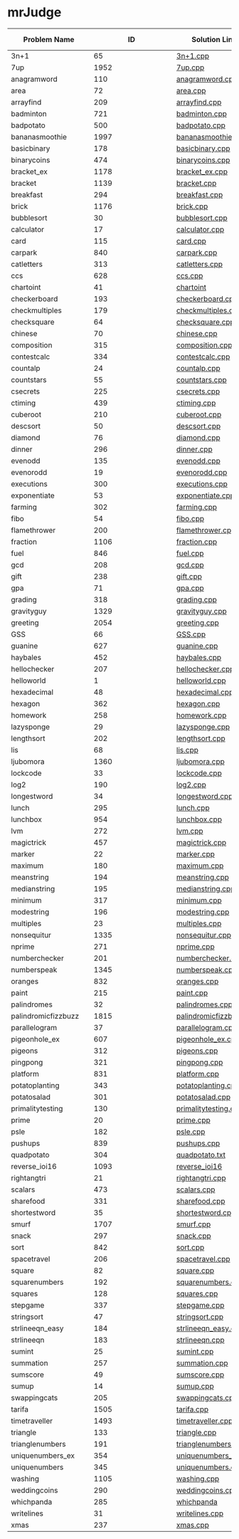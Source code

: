 # mrJudge 

| <div style="width:170px">Problem Name</div> | <div style="width:170px">ID</div> | <div style="width:170px">Solution Link</div> | Website Link |
| ------------ | -- | ------------- | ------- |
| 3n+1 | 65 | [3n+1.cpp](./problems/3n+1.cpp) | [🔗](https://dunjudge.me/analysis/problems/65/) |
| 7up | 1952 | [7up.cpp](./problems/7up.cpp) | [🔗](https://dunjudge.me/analysis/problems/1952/) |
| anagramword | 110 | [anagramword.cpp](./problems/anagramword.cpp) | [🔗](https://dunjudge.me/analysis/problems/110/) |
| area | 72 | [area.cpp](./problems/area.cpp) | [🔗](https://dunjudge.me/analysis/problems/72/) |
| arrayfind | 209 | [arrayfind.cpp](./problems/arrayfind.cpp) | [🔗](https://dunjudge.me/analysis/problems/209/) |
| badminton | 721 | [badminton.cpp](./problems/badminton.cpp) | [🔗](https://dunjudge.me/analysis/problems/721/) |
| badpotato | 500 | [badpotato.cpp](./problems/badpotato.cpp) | [🔗](https://dunjudge.me/analysis/problems/500/) |
| bananasmoothie | 1997 | [bananasmoothie.cpp](./problems/bananasmoothie.cpp) | [🔗](https://dunjudge.me/analysis/problems/1997/) |
| basicbinary | 178 | [basicbinary.cpp](./problems/basicbinary.cpp) | [🔗](https://dunjudge.me/analysis/problems/178/) |
| binarycoins | 474 | [binarycoins.cpp](./problems/binarycoins.cpp) | [🔗](https://dunjudge.me/analysis/problems/474/) |
| bracket_ex | 1178 | [bracket_ex.cpp](./problems/bracket_ex.cpp) | [🔗](https://dunjudge.me/analysis/problems/1178/) |
| bracket | 1139 | [bracket.cpp](./problems/bracket.cpp) | [🔗](https://dunjudge.me/analysis/problems/1139/) |
| breakfast | 294 | [breakfast.cpp](./problems/breakfast.cpp) | [🔗](https://dunjudge.me/analysis/problems/294/) |
| brick | 1176 | [brick.cpp](./problems/brick.cpp) | [🔗](https://dunjudge.me/analysis/problems/1176/) |
| bubblesort | 30 | [bubblesort.cpp](./problems/bubblesort.cpp) | [🔗](https://dunjudge.me/analysis/problems/30/) |
| calculator | 17 | [calculator.cpp](./problems/calculator.cpp) | [🔗](https://dunjudge.me/analysis/problems/17/) |
| card | 115 | [card.cpp](./problems/card.cpp) | [🔗](https://dunjudge.me/analysis/problems/115/) |
| carpark | 840 | [carpark.cpp](./problems/carpark.cpp) | [🔗](https://dunjudge.me/analysis/problems/840/) |
| catletters | 313 | [catletters.cpp](./problems/catletters.cpp) | [🔗](https://dunjudge.me/analysis/problems/313/) |
| ccs | 628 | [ccs.cpp](./problems/ccs.cpp) | [🔗](https://dunjudge.me/analysis/problems/628/) |
| chartoint | 41 | [chartoint](./problems/chartoint.cpp) | [🔗](https://dunjudge.me/analysis/problems/41/) |
| checkerboard | 193 | [checkerboard.cpp](./problems/checkerboard.cpp) | [🔗](https://dunjudge.me/analysis/problems/193/) | 
| checkmultiples | 179 | [checkmultiples.cpp](./problems/checkmultiples.cpp) | [🔗](https://dunjudge.me/analysis/problems/179/) |
| checksquare | 64 | [checksquare.cpp](./problems/checksquare.cpp) | [🔗](https://dunjudge.me/analysis/problems/64/) |
| chinese | 70 | [chinese.cpp](./problems/chinese.cpp) | [🔗](https://dunjudge.me/analysis/problems/70/) |
| composition | 315 | [composition.cpp](./problems/composition.cpp) | [🔗](https://dunjudge.me/analysis/problems/315/) |
| contestcalc | 334 | [contestcalc.cpp](./problems/contestcalc.cpp) | [🔗](https://dunjudge.me/analysis/problems/334/) |
| countalp | 24 | [countalp.cpp](./problems/countalp.cpp) | [🔗](https://dunjudge.me/analysis/problems/24/) |
| countstars | 55 | [countstars.cpp](./problems/countstars.cpp) | [🔗](https://dunjudge.me/analysis/problems/55/) |
| csecrets | 225 | [csecrets.cpp](./problems/csecrets.cpp) | [🔗](https://dunjudge.me/analysis/problems/225/) |
| ctiming | 439 | [ctiming.cpp](./problems/ctiming.cpp) | [🔗](https://dunjudge.me/analysis/problems/439/) |
| cuberoot | 210 | [cuberoot.cpp](./problems/cuberoot.cpp) | [🔗](https://dunjudge.me/analysis/problems/210/) |
| descsort | 50 | [descsort.cpp](./problems/descsort.cpp) | [🔗](https://dunjudge.me/analysis/problems/50/) |
| diamond | 76 | [diamond.cpp](./problems/diamond.cpp) | [🔗](https://dunjudge.me/analysis/problems/76/) |
| dinner | 296 | [dinner.cpp](./problems/dinner.cpp) | [🔗](https://dunjudge.me/analysis/problems/296/) |
| evenodd | 135 | [evenodd.cpp](./problems/evenodd.cpp) | [🔗](https://dunjudge.me/analysis/problems/135/) |
| evenorodd | 19 | [evenorodd.cpp](./problems/evenorodd.cpp) | [🔗](https://dunjudge.me/analysis/problems/19/) |
| executions | 300 | [executions.cpp](./problems/executions.cpp) | [🔗](https://dunjudge.me/analysis/problems/300/) |
| exponentiate | 53 | [exponentiate.cpp](./problems/exponentiate.cpp) | [🔗](https://dunjudge.me/analysis/problems/53/) |
| farming | 302 | [farming.cpp](./problems/farming.cpp) | [🔗](https://dunjudge.me/analysis/problems/302/) |
| fibo | 54 | [fibo.cpp](./problems/fibo.cpp) | [🔗](https://dunjudge.me/analysis/problems/54/) |
| flamethrower | 200 | [flamethrower.cpp](./problems/flamethrower.cpp) | [🔗](https://dunjudge.me/analysis/problems/200/) |
| fraction | 1106 | [fraction.cpp](./problems/fraction.cpp) | [🔗](https://dunjudge.me/analysis/problems/1106/) |
| fuel | 846 | [fuel.cpp](./problems/fuel.cpp) | [🔗](https://dunjudge.me/analysis/problems/846/) |
| gcd | 208 | [gcd.cpp](./problems/gcd.cpp) | [🔗](https://dunjudge.me/analysis/problems/208/) |
| gift | 238 | [gift.cpp](./problems/gift.cpp) | [🔗](https://dunjudge.me/analysis/problems/238/) |
| gpa | 71 | [gpa.cpp](./problems/gpa.cpp) | [🔗](https://dunjudge.me/analysis/problems/71/) |
| grading | 318 | [grading.cpp](./problems/grading.cpp) | [🔗](https://dunjudge.me/analysis/problems/318/) |
| gravityguy | 1329 | [gravityguy.cpp](./problems/gravityguy.cpp) | [🔗](https://dunjudge.me/analysis/problems/1329/) |
| greeting | 2054 | [greeting.cpp](./problems/greeting.cpp) | [🔗](https://dunjudge.me/analysis/problems/2054/) |
| GSS | 66 | [GSS.cpp](./problems/GSS.cpp) | [🔗](https://dunjudge.me/analysis/problems/66/) |
| guanine | 627 | [guanine.cpp](./problems/guanine.cpp) | [🔗](https://dunjudge.me/analysis/problems/627/) |
| haybales | 452 | [haybales.cpp](./problems/haybales.cpp) | [🔗](https://dunjudge.me/analysis/problems/452/) |
| hellochecker | 207 | [hellochecker.cpp](./problems/hellochecker.cpp) | [🔗](https://dunjudge.me/analysis/problems/207/) |
| helloworld | 1 | [helloworld.cpp](./problems/helloworld.cpp) | [🔗](https://dunjudge.me/analysis/problems/1/) |
| hexadecimal | 48 | [hexadecimal.cpp](./problems/hexadecimal.cpp) | [🔗](https://dunjudge.me/analysis/problems/48/) |
| hexagon | 362 | [hexagon.cpp](./problems/hexagon.cpp) | [🔗](https://dunjudge.me/analysis/problems/362/) |
| homework | 258 | [homework.cpp](./problems/homework.cpp) | [🔗](https://dunjudge.me/analysis/problems/258/) |
| lazysponge | 29 | [lazysponge.cpp](./problems/lazysponge.cpp) | [🔗](https://dunjudge.me/analysis/problems/29/) |
| lengthsort | 202 | [lengthsort.cpp](./problems/lengthsort.cpp) | [🔗](https://dunjudge.me/analysis/problems/202/) |
| lis | 68 | [lis.cpp](./problems/lis.cpp) | [🔗](https://dunjudge.me/analysis/problems/68/) |
| ljubomora | 1360 | [ljubomora.cpp](./problems/ljubomora.cpp) | [🔗](https://dunjudge.me/analysis/problems/1360/) |
| lockcode | 33 | [lockcode.cpp](./problems/lockcode.cpp) | [🔗](https://dunjudge.me/analysis/problems/33/) |
| log2 | 190 | [log2.cpp](./problems/log2.cpp) | [🔗](https://dunjudge.me/analysis/problems/190/) | 
| longestword | 34 | [longestword.cpp](./problems/longestword.cpp) | [🔗](https://dunjudge.me/analysis/problems/34/) |
| lunch | 295 | [lunch.cpp](./problems/lunch.cpp) | [🔗](https://dunjudge.me/analysis/problems/295/) |
| lunchbox | 954 | [lunchbox.cpp](./problems/lunchbox.cpp) | [🔗](https://dunjudge.me/analysis/problems/954/) |
| lvm | 272 | [lvm.cpp](./problems/lvm.cpp) | [🔗](https://dunjudge.me/analysis/problems/272/) |
| magictrick | 457 | [magictrick.cpp](./problems/magictrick.cpp) | [🔗](https://dunjudge.me/analysis/problems/457/) |
| marker | 22 | [marker.cpp](./problems/marker.cpp) | [🔗](https://dunjudge.me/analysis/problems/22/) |
| maximum | 180 | [maximum.cpp](./problems/maximum.cpp) | [🔗](https://dunjudge.me/analysis/problems/180/) |
| meanstring | 194 | [meanstring.cpp](./problems/meanstring.cpp) | [🔗](https://dunjudge.me/analysis/problems/194/) |
| medianstring | 195 | [medianstring.cpp](./problems/medianstring.cpp) | [🔗](https://dunjudge.me/analysis/problems/195/) |
| minimum | 317 | [minimum.cpp](./problems/minimum.cpp) | [🔗](https://dunjudge.me/analysis/problems/317/) |
| modestring | 196 | [modestring.cpp](./problems/modestring.cpp) | [🔗](https://dunjudge.me/analysis/problems/196/) |
| multiples | 23 | [multiples.cpp](./problems/multiples.cpp) | [🔗](https://dunjudge.me/analysis/problems/23/) |
| nonsequitur | 1335 | [nonsequitur.cpp](./problems/nonsequitur.cpp) | [🔗](https://dunjudge.me/analysis/problems/1335/) |
| nprime | 271 | [nprime.cpp](./problems/nprime.cpp) | [🔗](https://dunjudge.me/analysis/problems/271/) |
| numberchecker | 201 | [numberchecker.cpp](./problems/numberchecker.cpp) | [🔗](https://dunjudge.me/analysis/problems/201/) |
| numberspeak | 1345 | [numberspeak.cpp](./problems/numberspeak.cpp) | [🔗](https://dunjudge.me/analysis/problems/1345/) |
| oranges | 832 | [oranges.cpp](./problems/oranges.cpp) | [🔗](https://dunjudge.me/analysis/problems/832/) |
| paint | 215 | [paint.cpp](./problems/paint.cpp) | [🔗](https://dunjudge.me/analysis/problems/215/) |
| palindromes | 32 | [palindromes.cpp](./problems/palindromes.cpp) | [🔗](https://dunjudge.me/analysis/problems/32/) |
| palindromicfizzbuzz | 1815 | [palindromicfizzbuzz.cpp](./problems/palindromicfizzbuzz.cpp) | [🔗](https://dunjudge.me/analysis/problems/1815/) |
| parallelogram | 37 | [parallelogram.cpp](./problems/parallelogram.cpp) | [🔗](https://dunjudge.me/analysis/problems/37/) |
| pigeonhole_ex | 607 | [pigeonhole_ex.cpp](./problems/pigeonhole_ex.cpp) | [🔗](https://dunjudge.me/analysis/problems/607/) |
| pigeons | 312 | [pigeons.cpp](./problems/pigeons.cpp) | [🔗](https://dunjudge.me/analysis/problems/312/) |
| pingpong | 321 | [pingpong.cpp](./problems/pingpong.cpp) | [🔗](https://dunjudge.me/analysis/problems/321/) |
| platform | 831 | [platform.cpp](./problems/platform.cpp) | [🔗](https://dunjudge.me/analysis/problems/831/) |
| potatoplanting | 343 | [potatoplanting.cpp](./problems/potatoplanting.cpp) | [🔗](https://dunjudge.me/analysis/problems/343/) |
| potatosalad | 301 | [potatosalad.cpp](./problems/potatosalad.cpp) | [🔗](https://dunjudge.me/analysis/problems/301/) |
| primalitytesting | 130 | [primalitytesting.cpp](./problems/primalitytesting) | [🔗](https://dunjudge.me/analysis/problems/130/) |
| prime | 20 | [prime.cpp](./problems/prime.cpp) | [🔗](https://dunjudge.me/analysis/problems/20/ƒ) | 
| psle | 182 | [psle.cpp](./problems/psle.cpp) | [🔗](https://dunjudge.me/analysis/problems/182/) |
| pushups | 839 | [pushups.cpp](./problems/pushups.cpp) | [🔗](https://dunjudge.me/analysis/problems/839/) |
| quadpotato | 304 | [quadpotato.txt](./problems/quadpotato.txt) | [🔗](https://dunjudge.me/analysis/problems/304/) |
| reverse_ioi16 | 1093 | [reverse_ioi16](./problems/reverse_ioi16) | [🔗](https://dunjudge.me/analysis/problems/1093/) |
| rightangtri | 21 | [rightangtri.cpp](./problems/rightangtri.cpp) | [🔗](https://dunjudge.me/analysis/problems/21/) |
| scalars | 473 | [scalars.cpp](./problems/scalars.cpp) | [🔗](https://dunjudge.me/analysis/problems/473/) |
| sharefood | 331 | [sharefood.cpp](./problems/sharefood.cpp) | [🔗](https://dunjudge.me/analysis/problems/331/) |
| shortestword | 35 | [shortestword.cpp](./problems/shortestword.cpp) | [🔗](https://dunjudge.me/analysis/problems/35/) |
| smurf | 1707 | [smurf.cpp](./problems/smurf.cpp) | [🔗](https://dunjudge.me/analysis/problems/1707/) |
| snack | 297 | [snack.cpp](./problems/snack.cpp) | [🔗](https://dunjudge.me/analysis/problems/297/) |
| sort | 842 | [sort.cpp](./problems/sort.cpp) | [🔗](https://dunjudge.me/analysis/problems/842/) |
| spacetravel | 206 | [spacetravel.cpp](./problems/spacetravel.cpp) | [🔗](https://dunjudge.me/analysis/problems/206/) |
| square | 82 | [square.cpp](./problems/square.cpp) | [🔗](https://dunjudge.me/analysis/problems/82/) | 206 | [spacetravel.cpp](./problems/spacetravel.cpp) | [🔗](https://dunjudge.me/analysis/problems/206/) |
| squarenumbers | 192 | [squarenumbers.cpp](./problems/squarenumbers.cpp) | [🔗](https://dunjudge.me/analysis/problems/192/) |
| squares | 128 | [squares.cpp](./problems/squares.cpp) | [🔗](https://dunjudge.me/analysis/problems/128/) |
| stepgame | 337 | [stepgame.cpp](./problems/stepgame.cpp) | [🔗](https://dunjudge.me/analysis/problems/337/) |
| stringsort | 47 | [stringsort.cpp](./problems/stringsort.cpp) | [🔗](https://dunjudge.me/analysis/problems/47/) |
| strlineeqn_easy | 184 | [strlineeqn_easy.cpp](./problems/strlineeqn_easy.cpp) | [🔗](https://dunjudge.me/analysis/problems/184/) |
| strlineeqn | 183 | [strlineeqn.cpp](./strlineeqn.cpp) | [🔗](https://dunjudge.me/analysis/problems/183/) |
| sumint | 25 | [sumint.cpp](./problems/sumint.cpp) | [🔗](https://dunjudge.me/analysis/problems/25/) |
| summation | 257 | [summation.cpp](./problems/summation.cpp) | [🔗](https://dunjudge.me/analysis/problems/257/) |
| sumscore | 49 | [sumscore.cpp](./problems/sumscore.cpp) | [🔗](https://dunjudge.me/analysis/problems/49/) |
| sumup | 14 | [sumup.cpp](./problems/sumup.cpp) | [🔗](https://dunjudge.me/analysis/problems/14/) |
| swappingcats | 205 | [swappingcats.cpp](./problems/swappingcats.cpp) | [🔗](https://dunjudge.me/analysis/problems/205/) |
| tarifa | 1505 | [tarifa.cpp](./problems/tarifa.cpp) | [🔗](https://dunjudge.me/analysis/problems/1505/) |
| timetraveller | 1493 | [timetraveller.cpp](./problems/timetraveller.cpp) | [🔗](https://dunjudge.me/analysis/problems/1493/) |
| triangle | 133 | [triangle.cpp](./problems/triangle.cpp) | [🔗](https://dunjudge.me/analysis/problems/133/) |
| trianglenumbers | 191 | [trianglenumbers.cpp](./problems/trianglenumbers.cpp) | [🔗](https://dunjudge.me/analysis/problems/191/) |
| uniquenumbers_ex | 354 | [uniquenumbers_ex.cpp](./problems/uniquenumbers_ex.cpp) | [🔗](https://dunjudge.me/analysis/problems/354/) |
| uniquenumbers | 345 | [uniquenumbers.cpp](./problems/uniquenumbers.cpp) | [🔗](https://dunjudge.me/analysis/problems/345/) |
| washing | 1105 | [washing.cpp](./problems/washing.cpp) | [🔗](https://dunjudge.me/analysis/problems/1105/) |
| weddingcoins | 290 | [weddingcoins.cpp](./problems/weddingcoins.cpp) | [🔗](https://dunjudge.me/analysis/problems/290/) |
| whichpanda | 285 | [whichpanda](./problems/whichpanda.cpp) | [🔗](https://dunjudge.me/analysis/problems/285/) |
| writelines | 31 | [writelines.cpp](./problems/writelines.cpp) | [🔗](https://dunjudge.me/analysis/problems/31/) |
| xmas | 237 | [xmas.cpp](./problems/xmas.cpp) | [🔗](https://dunjudge.me/analysis/problems/237/) |